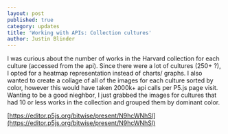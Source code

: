 ```yaml
---
layout: post
published: true
category: updates
title: 'Working with APIs: Collection cultures'
author: Justin Blinder
---
```

I was curious about the number of works in the Harvard collection for each culture (accessed from the api). Since there were a lot of cultures (250+ ?), I opted for a heatmap representation instead of charts/ graphs. I also wanted to create a collage of all of the images for each culture sorted by color, however this would have taken 2000k+ api calls per P5.js page visit. Wanting to be a good nieghbor, I just grabbed the images for cultures that had 10 or less works in the collection and grouped them by dominant color.

[https://editor.p5js.org/bitwise/present/N9hcWNhSl](https://editor.p5js.org/bitwise/present/N9hcWNhSl)
